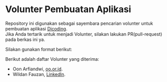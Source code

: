 # Volunter Pembuatan Aplikasi
Repository ini digunakan sebagai sayembara pencarian volunter untuk pembuatan aplikasi [Dicoding](www.dicoding.com).<br>
Jika Anda tertarik untuk menjadi Volunter, silakan lakukan PR(pull-request) pada berkas ini ya.<br>

Silakan gunakan format berikut:<br>


Berikut adalah daftar Volunter yang diterima:
* Oon Arfiandwi, [oo.or.id](https://oo.or.id).
* Wildan Fauzan, [LinkedIn](https://www.linkedin.com/in/wildanfauzann/).  
